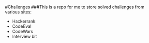 #Challenges
###This is a repo for me to store solved challenges from various sites:


- Hackerrank
- CodeEval
- CodeWars
- Interview bit